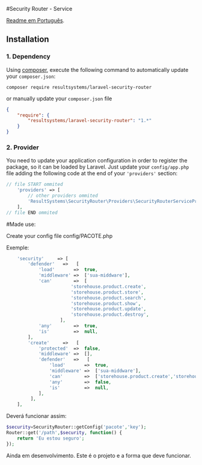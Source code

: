 #Security Router - Service

[Readme em Português](https://github.com/resultsystems/laravel-security-router/blob/master/README-pt_BR.md).

## Installation

### 1. Dependency

Using <a href="https://getcomposer.org/" target="_blank">composer</a>, execute the following command to automatically update your `composer.json`:

```shell
composer require resultsystems/laravel-security-router
```

or manually update your `composer.json` file

```json
{
    "require": {
        "resultsystems/laravel-security-router": "1.*"
    }
}
```

### 2. Provider

You need to update your application configuration in order to register the package, so it can be loaded by Laravel. Just update your `config/app.php` file adding the following code at the end of your `'providers'` section:

```php
// file START ommited
    'providers' => [
        // other providers ommited
        'ResultSystems\SecurityRouter\Providers\SecurityRouterServiceProvider',
    ],
// file END ommited
```

#Made use:

Create your config file config/PACOTE.php

Exemple:

```php
    'security'     => [
        'defender'   =>   [
            'load'       =>  true,
            'middleware' =>  ['sua-middware'],
            'can'        =>  [
                        'storehouse.product.create',
                        'storehouse.product.store',
                        'storehouse.product.search',
                        'storehouse.product.show',
                        'storehouse.product.update',
                        'storehouse.product.destroy',
                    ],
            'any'        =>  true,
            'is'         =>  null,
        ],
        'create'     =>   [
            'protected'  =>  false,
            'middleware' =>  [],
            'defender'   =>   [
                'load'       =>  true,
                'middleware' =>  ['sua-middware'],
                'can'        =>  ['storehouse.product.create','storehouse.product.store'],
                'any'        =>  false,
                'is'         =>  null,
            ],
         ],
    ],
```

Deverá funcionar assim:

```php
$security=SecurityRouter::getConfig('pacote','key');
Router::get('/path',$security, function() {
    return 'Eu estou seguro';
});
```

Ainda em desenvolvimento. Este é o projeto e a forma que deve funcionar.